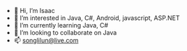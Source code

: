 - 👋 Hi, I’m Isaac
- 👀 I’m interested in Java, C#, Android, javascript, ASP.NET
- 🌱 I’m currently learning Java, C#
- 💞️ I’m looking to collaborate on Java
- 📫 songlilun@live.com

<!---
kamikaze321/kamikaze321 is a ✨ special ✨ repository because its `README.md` (this file) appears on your GitHub profile.
You can click the Preview link to take a look at your changes.
--->

